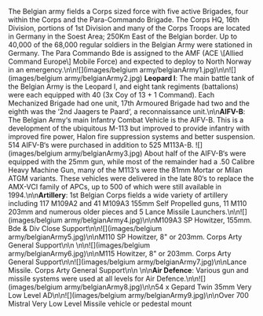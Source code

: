 The Belgian army fields a Corps sized force with five active Brigades, four within the Corps and the Para-Commando Brigade. The Corps HQ, 16th Division, portions of 1st Division and many of the Corps Troops are located in Germany in the Soest Area; 250Km East of the Belgian border. Up to 40,000 of the 68,000 regular soldiers in the Belgian Army were stationed in Germany. The Para Commando Bde is assigned to the AMF (ACE \\[Allied Command Europe\\] Mobile Force) and expected to deploy to North Norway in an emergency.\n\n![](images/belgium army/belgianArmy1.jpg)\n\n![](images/belgium army/belgianArmy2.jpg) **Leopard I**: The main battle tank of the Belgian Army is the Leopard I, and eight tank regiments (battalions) were each equipped with 40 (3x Coy of 13 + 1 Command). Each Mechanized Brigade had one unit, 17th Armoured Brigade had two and the eighth was the ‘2nd Jaagers te Paard‘, a reconnaissance unit.\n\n**AIFV-B**: The Belgian Army‘s main Infantry Combat Vehicle is the AIFV-B. This is a development of the ubiquitous M-113 but improved to provide infantry with improved fire power, Halon fire suppression systems and better suspension. 514 AIFV-B‘s were purchased in addition to 525 M113A-B. ![](images/belgium army/belgianArmy3.jpg) About half of the AIFV-B‘s were equipped with the 25mm gun, while most of the remainder had a .50 Calibre Heavy Machine Gun, many of the M113‘s were the 81mm Mortar or Milan ATGM variants. These vehicles were delivered in the late 80‘s to replace the AMX-VCI family of APCs, up to 500 of which were still available in 1994.\n\n**Artillery**: 1st Belgian Corps fields a wide variety of artillery including 117 M109A2 and 41 M109A3 155mm Self Propelled guns, 11 M110 203mm and numerous older pieces and 5 Lance Missile Launchers.\n\n![](images/belgium army/belgianArmy4.jpg)\n\nM109A3 SP Howitzer, 155mm. Bde & Div Close Support\n\n![](images/belgium army/belgianArmy5.jpg)\n\nM110 SP Howitzer, 8" or 203mm. Corps Arty General Support\n\n \n\n![](images/belgium army/belgianArmy6.jpg)\n\nM115 Howitzer, 8" or 203mm. Corps Arty General Support\n\n![](images/belgium army/belgianArmy7.jpg)\n\nLance Missile. Corps Arty General Support\n\n \n\n**Air Defence**: Various gun and missile systems were used at all levels for Air Defence.\n\n![](images/belgium army/belgianArmy8.jpg)\n\n54 x Gepard Twin 35mm Very Low Level AD\n\n![](images/belgium army/belgianArmy9.jpg)\n\nOver 700 Mistral Very Low Level Missile vehicle or pedestal mount

